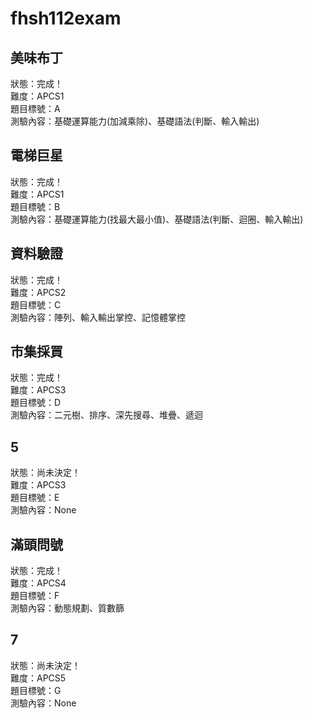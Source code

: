 # fhsh112exam
## 美味布丁
狀態：完成！  
難度：APCS1  
題目標號：A  
測驗內容：基礎運算能力(加減乘除)、基礎語法(判斷、輸入輸出)
## 電梯巨星
狀態：完成！  
難度：APCS1  
題目標號：B  
測驗內容：基礎運算能力(找最大最小值)、基礎語法(判斷、迴圈、輸入輸出)
## 資料驗證
狀態：完成！  
難度：APCS2  
題目標號：C  
測驗內容：陣列、輸入輸出掌控、記憶體掌控
## 市集採買
狀態：完成！  
難度：APCS3  
題目標號：D  
測驗內容：二元樹、排序、深先搜尋、堆疊、遞迴
## 5
狀態：尚未決定！  
難度：APCS3  
題目標號：E  
測驗內容：None
## 滿頭問號
狀態：完成！  
難度：APCS4  
題目標號：F  
測驗內容：動態規劃、質數篩
## 7
狀態：尚未決定！  
難度：APCS5  
題目標號：G  
測驗內容：None
